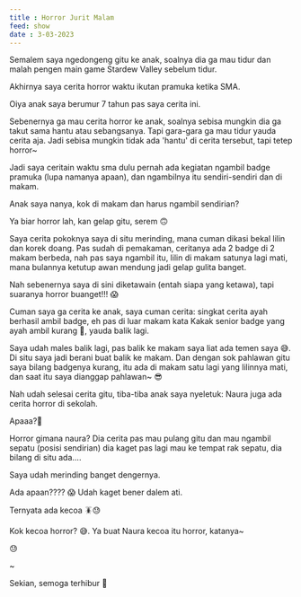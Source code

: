 ```yaml
---
title : Horror Jurit Malam
feed: show
date : 3-03-2023
---
```


Semalem saya ngedongeng gitu ke anak, soalnya dia ga mau tidur dan malah pengen main game Stardew Valley sebelum tidur.

Akhirnya saya cerita horror waktu ikutan pramuka ketika SMA.

Oiya anak saya berumur 7 tahun pas saya cerita ini.

Sebenernya ga mau cerita horror ke anak, soalnya sebisa mungkin dia ga takut sama hantu atau sebangsanya. Tapi gara-gara ga mau tidur yauda cerita aja. Jadi sebisa mungkin tidak ada 'hantu' di cerita tersebut, tapi tetep horror~

Jadi saya ceritain waktu sma dulu pernah ada kegiatan ngambil badge pramuka (lupa namanya apaan), dan ngambilnya itu sendiri-sendiri dan di makam. 

Anak saya nanya, kok di makam dan harus ngambil sendirian? 

Ya biar horror lah, kan gelap gitu, serem 🙃

Saya cerita pokoknya saya di situ merinding, mana cuman dikasi bekal lilin dan korek doang. Pas sudah di pemakaman, ceritanya ada 2 badge di 2 makam berbeda, nah pas saya ngambil itu, lilin di makam satunya lagi mati, mana bulannya ketutup awan mendung jadi gelap gulita banget.

Nah sebenernya saya di sini diketawain (entah siapa yang ketawa), tapi suaranya horror buanget!!! 😱

Cuman saya ga cerita ke anak, saya cuman cerita: singkat cerita ayah berhasil ambil badge, eh pas di luar makam kata Kakak senior badge yang ayah ambil kurang 🤯, yauda balik lagi.

Saya udah males balik lagi, pas balik ke makam saya liat ada temen saya 😅. Di situ saya jadi berani buat balik ke makam. Dan dengan sok pahlawan gitu saya bilang badgenya kurang, itu ada di makam satu lagi yang lilinnya mati, dan saat itu saya dianggap pahlawan~ 😎

Nah udah selesai cerita gitu, tiba-tiba anak saya nyeletuk: Naura juga ada cerita horror di sekolah.

Apaaa?🤯

Horror gimana naura? Dia cerita pas mau pulang gitu dan mau ngambil sepatu (posisi sendirian) dia kaget pas lagi mau ke tempat rak sepatu, dia bilang di situ ada....

Saya udah merinding banget dengernya. 

Ada apaan???? 😱 Udah kaget bener dalem ati.

Ternyata ada kecoa 🪳😓

Kok kecoa horror? 😅. Ya buat Naura kecoa itu horror, katanya~

😓

~

Sekian, semoga terhibur 🤭